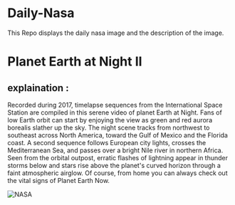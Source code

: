 # Daily-Nasa

This Repo displays the daily nasa image and the description of the image.

<!--NASA-->
# Planet Earth at Night II
## explaination :

Recorded during 2017, timelapse sequences from the International Space Station are compiled in this serene video of planet Earth at Night. Fans of low Earth orbit can start by enjoying the view as green and red aurora borealis slather up the sky. The night scene tracks from northwest to southeast across North America, toward the Gulf of Mexico and the Florida coast. A second sequence follows European city lights, crosses the Mediterranean Sea, and passes over a bright Nile river in northern Africa. Seen from the orbital outpost, erratic flashes of lightning appear in thunder storms below and stars rise above the planet's curved horizon through a faint atmospheric airglow. Of course, from home you can always check out the vital signs of Planet Earth Now.

![NASA](https://www.youtube.com/embed/zIqG42AD4Gw?rel=0)
<!--/NASA-->